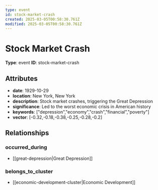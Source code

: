 ```yaml
---
type: event
id: stock-market-crash
created: 2025-03-05T00:58:30.761Z
modified: 2025-03-05T00:58:30.761Z
---
```


# Stock Market Crash

**Type**: event
**ID**: stock-market-crash

## Attributes

- **date**: 1929-10-29
- **location**: New York, New York
- **description**: Stock market crashes, triggering the Great Depression
- **significance**: Led to the worst economic crisis in American history
- **keywords**: ["depression","economy","crash","financial","poverty"]
- **vector**: [-0.32,-0.18,-0.38,-0.25,-0.28,-0.2]

## Relationships

### occurred_during

- [[great-depression|Great Depression]]

### belongs_to_cluster

- [[economic-development-cluster|Economic Development]]

